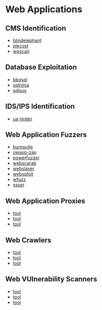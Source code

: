 # Web Applications

CMS Identification
-----------

 * [blindelephant](../tools/blindelephant.md)
 * [plecost](../tools/plecost.md)
 * [wpscan](../tools/wpscan.md)

Database Exploitation
-----------

 * [bbqsql](../tools/bbqsql.md)
 * [sqlninja](../tools/sqlninja.md)
 * [sqlsus](../tools/sqlsus.md)

IDS/IPS Identification
-----------

 * [ua-tester](../tools/UATester.md)


Web Application Fuzzers
-----------

 * [burpsuite](../tools/burpsuite.md)
 * [owasp-zap](../tools/owasp-zap.md)
 * [powerfuzzer](../tools/powerfuzzer.md)
 * [webscarab](../tools/webscarab.md)
 * [webslayer](../tools/webslayer.md)
 * [websploit](../tools/websploit.md)
 * [wfuzz](../tools/wfuzz.md)
 * [xsser](../tools/xsser.md)


Web Application Proxies
-----------

 * [tool](../tools/foo.md)
 * [tool](../tools/foo.md)
 * [tool](../tools/foo.md)

Web Crawlers
-----------

 * [tool](../tools/foo.md)
 * [tool](../tools/foo.md)
 * [tool](../tools/foo.md)

Web VUlnerability Scanners
-----------

 * [tool](../tools/foo.md)
 * [tool](../tools/foo.md)
 * [tool](../tools/foo.md)

